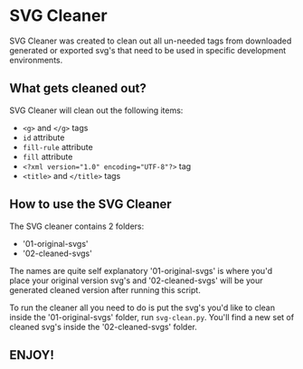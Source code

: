 # SVG Cleaner

SVG Cleaner was created to clean out all un-needed tags from downloaded generated or exported svg's that need to be used in specific development environments. 


## What gets cleaned out?

SVG Cleaner will clean out the following items:
 - `<g>` and `</g>` tags
 - `id` attribute
 - `fill-rule` attribute
 - `fill` attribute
 - `<?xml version="1.0" encoding="UTF-8"?>` tag
 - `<title>` and `</title>` tags


## How to use the SVG Cleaner

The SVG cleaner contains 2 folders:
 - '01-original-svgs'
 - '02-cleaned-svgs'

The names are quite self explanatory '01-original-svgs' is where you'd place your original version svg's and '02-cleaned-svgs' will be your generated cleaned version after running this script.

To run the cleaner all you need to do is put the svg's you'd like to clean inside the '01-original-svgs' folder, run `svg-clean.py`. You'll find a new set of cleaned svg's inside the '02-cleaned-svgs' folder.

## ENJOY!